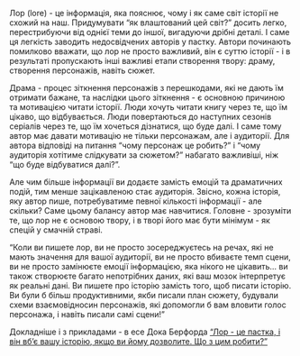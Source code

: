 Лор (lore) - це інформація, яка пояснює, чому і як саме світ історії не схожий на наш. Придумувати “як влаштований цей світ?” досить легко, перестрибуючи від однієї теми до іншої, вигадуючи дрібні деталі. І саме ця легкість заводить недосвідчених авторів у пастку. Автори починають помилково вважати, що лор не просто важливий, він є суттю історії - і в результаті пропускають інші важливі етапи створення твору: драму, створення персонажів, навіть сюжет.

Драма - процес зіткнення персонажів з перешкодами, які не дають їм отримати бажане, та наслідки цього зіткнення - є основною причиною та мотивацією читати історії. Люди хочуть читати книгу через те, що їм цікаво, що відбувається. Люди повертаються до наступних сезонів серіалів через те, що їм хочеться дізнатися, що буде далі. І саме тому автор має давати мотивацію не тільки персонажам, але і аудиторії. Для автора відповіді на питання “чому персонаж це робить?” і “чому аудиторія хотітиме слідкувати за сюжетом?” набагато важливіші, ніж “що буде відбуватися далі?”.

Але чим більше інформації ви додаєте замість емоцій та драматичних подій, тим менше зацікавленою стає аудиторія. Звісно, кожна історія, яку автор пише, потребуватиме певної кількості інформації - але скільки? Саме цьому балансу автор має навчитися. Головне - зрозуміти те, що лор не є основою твору, і в творі його має бути мінімум - як спецій у смачній страві.
 
“Коли ви пишете лор, ви не просто зосереджуєтесь на речах, які не мають значення для вашої аудиторії, ви не просто вбиваєте темп сцени, ви не просто замінюєте емоції інформацією, яка нікого не цікавить... ви також створюєте багато непотрібних даних, які ваш мозок інтерпретує як реальні дані. Ви пишете про історію замість того, щоб писати історію. Ви були б більш продуктивними, якби писали план сюжету, будували схеми взаємовідносин персонажів, які допомогли б вам вловити голос персонажа, і навіть писали самі сцени!”

Докладніше і з прикладами - в есе Дока Берфорда [“Лор - це пастка, і він вб’є вашу історію, якщо ви йому дозволите. Що з цим робити?”](https://docseuss.medium.com/lore-is-a-trap-and-will-kill-your-story-if-you-let-it-so-what-can-we-do-about-it-9f84850980e3)
